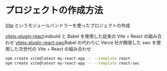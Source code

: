 # プロジェクトの作成方法

[Vite](https://ja.vitejs.dev/) というモジュールバンドラーを使ったプロジェクトの作成

[vitejs-plugin-react](https://ja.vitejs.dev/plugins/#vitejs-plugin-react):esbuild と Babel を使用した従来の Vite + React の組み合わせ
[vitejs-plugin-react-swc](https://ja.vitejs.dev/plugins/#vitejs-plugin-react-swc)Babel の代わりに Verce 社が開発した swc を使用した次世代の Vite + React の組み合わせ

```bash
npm create vite@latest my-react-app -- --template react
npm create vite@latest my-react-app -- --template react-swc
```

